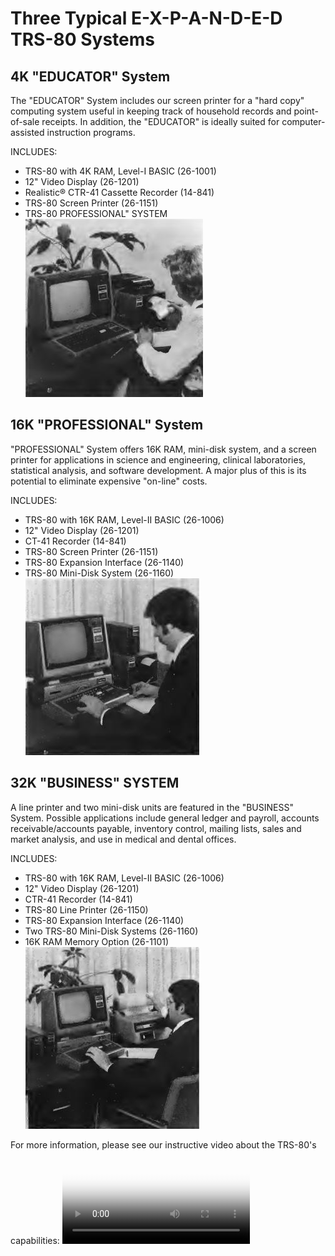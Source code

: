 # Three Typical E-X-P-A-N-D-E-D TRS-80 Systems

## 4K "EDUCATOR" System 
The "EDUCATOR" System includes our screen printer for a "hard copy" computing system useful in keeping track of household records and point-of-sale receipts. In addition, the "EDUCATOR" is ideally suited for computer-assisted instruction programs. 

INCLUDES: 
- TRS-80 with 4K RAM, Level-I BASIC (26-1001) 
- 12" Video Display (26-1201) 
- Realistic® CTR-41 Cassette Recorder (14-841) 
- TRS-80 Screen Printer (26-1151) 
- TRS-80 PROFESSIONAL" SYSTEM 
![Image](images/educator_system.jpg)

## 16K "PROFESSIONAL" System
"PROFESSIONAL" System offers 16K RAM, mini-disk system, and a screen printer for applications in science and engineering, clinical laboratories, statistical analysis, and software development. A major plus of this 
is its potential to eliminate expensive "on-line" costs. 

INCLUDES: 
- TRS-80 with 16K RAM, Level-II BASIC (26-1006) 
- 12" Video Display (26-1201) 
- CT-41 Recorder (14-841) 
- TRS-80 Screen Printer (26-1151) 
- TRS-80 Expansion Interface (26-1140) 
- TRS-80 Mini-Disk System (26-1160) 
![Image](images/professional_system.jpg)

## 32K "BUSINESS" SYSTEM 
A line printer and two mini-disk units are featured in the "BUSINESS" System. Possible applications include general ledger and payroll, accounts receivable/accounts payable, inventory control, mailing lists, sales and market analysis, and use in medical and dental offices. 

INCLUDES: 
- TRS-80 with 16K RAM, Level-II BASIC (26-1006) 
- 12" Video Display (26-1201) 
- CTR-41 Recorder (14-841) 
- TRS-80 Line Printer (26-1150) 
- TRS-80 Expansion Interface (26-1140) 
- Two TRS-80 Mini-Disk Systems (26-1160) 
- 16K RAM Memory Option (26-1101) 
![Image](images/business_system.jpg)

For more information, please see our instructive video about the TRS-80's capabilities: <video src="https://www.youtube.com/watch?v=0xW_4NXU3jI" controls poster="images/video_ad_still.png" />